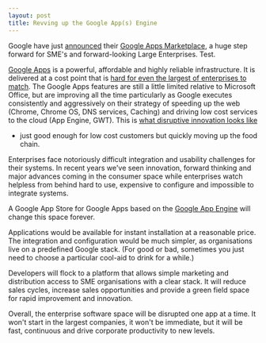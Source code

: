 ```yaml
---
layout: post
title: Revving up the Google App(s) Engine
---
```


Google have just [announced](http://googleblog.blogspot.com/2010/03/open-for-business-google-apps.html)
their [Google Apps Marketplace](http://www.google.com/enterprise/marketplace/home),
a huge step forward for SME's and forward-looking Large Enterprises. Test.

[Google Apps](http://www.google.com/apps/) is a powerful, affordable and highly
reliable infrastructure. It is delivered at a cost point that is [hard for even
the largest of enterprises to match](http://www.e-gineer.com/v2/blog/2010/01/two-worlds-colliding-small-and-nimble.htm).
The Google Apps features are still a little limited relative to Microsoft
Office, but are improving all the time particularly as Google executes
consistently and aggressively on their strategy of speeding up the web (Chrome,
Chrome OS, DNS services, Caching) and driving low cost services to the cloud
(App Engine, GWT). This is [what disruptive innovation looks like](http://www.businessweek.com/chapter/christensen.htm)
- just good enough for low cost customers but quickly moving up the food chain.

Enterprises face notoriously difficult integration and usability challenges for
their systems. In recent years we've seen innovation, forward thinking and major
advances coming in the consumer space while enterprises watch helpless from
behind hard to use, expensive to configure and impossible to integrate systems.

A Google App Store for Google Apps based on the [Google App Engine](http://code.google.com/appengine/)
will change this space forever.

Applications would be available for instant installation at a reasonable price.
The integration and configuration would be much simpler, as organisations live
on a predefined Google stack. (For good or bad, sometimes you just need to
choose a particular cool-aid to drink for a while.)

Developers will flock to a platform that allows simple marketing and
distribution access to SME organisations with a clear stack. It will reduce
sales cycles, increase sales opportunities and provide a green field space for
rapid improvement and innovation.

Overall, the enterprise software space will be disrupted one app at a time. It
won't start in the largest companies, it won't be immediate, but it will be
fast, continuous and drive corporate productivity to new levels.